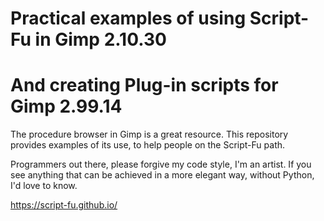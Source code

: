 # Practical examples of using Script-Fu in Gimp 2.10.30
# And creating Plug-in scripts for Gimp 2.99.14

The procedure browser in Gimp is a great resource.
This repository provides examples of its use, to
help people on the Script-Fu path.

Programmers out there, please forgive my code style, I'm an artist. 
If you see anything that can be achieved in a more elegant way,
without Python, I'd love to know. 

https://script-fu.github.io/
